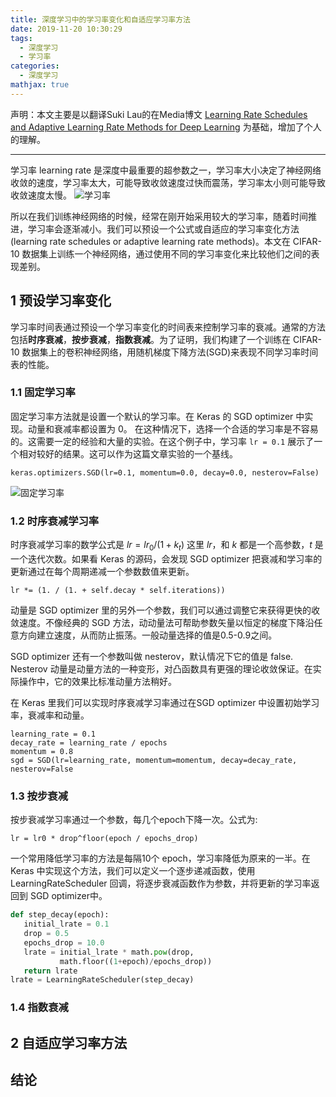 ```yaml
---
title: 深度学习中的学习率变化和自适应学习率方法
date: 2019-11-20 10:30:29
tags:
  - 深度学习
  - 学习率
categories:
  - 深度学习
mathjax: true
---
```



声明：本文主要是以翻译Suki Lau的在Media博文 [Learning Rate Schedules and Adaptive Learning Rate Methods for Deep Learning](https://towardsdatascience.com/learning-rate-schedules-and-adaptive-learning-rate-methods-for-deep-learning-2c8f433990d1) 为基础，增加了个人的理解。

---

学习率 learning rate 是深度中最重要的超参数之一，学习率大小决定了神经网络收敛的速度，学习率太大，可能导致收敛速度过快而震荡，学习率太小则可能导致收敛速度太慢。
![学习率](https://i.loli.net/2019/11/20/jpqVeSfFwrgkBO5.png)

所以在我们训练神经网络的时候，经常在刚开始采用较大的学习率，随着时间推进，学习率会逐渐减小。我们可以预设一个公式或自适应的学习率变化方法(learning rate schedules or adaptive learning rate methods)。本文在 CIFAR-10 数据集上训练一个神经网络，通过使用不同的学习率变化来比较他们之间的表现差别。

## 1 预设学习率变化
学习率时间表通过预设一个学习率变化的时间表来控制学习率的衰减。通常的方法包括**时序衰减**，**按步衰减**，**指数衰减**。为了证明，我们构建了一个训练在 CIFAR-10 数据集上的卷积神经网络，用随机梯度下降方法(SGD)来表现不同学习率时间表的性能。

### 1.1 固定学习率

固定学习率方法就是设置一个默认的学习率。在 Keras 的 SGD optimizer 中实现。动量和衰减率都设置为 0。 在这种情况下，选择一个合适的学习率是不容易的。这需要一定的经验和大量的实验。在这个例子中，学习率 `lr = 0.1` 展示了一个相对较好的结果。这可以作为这篇文章实验的一个基线。

```
keras.optimizers.SGD(lr=0.1, momentum=0.0, decay=0.0, nesterov=False)
```

![固定学习率](https://i.loli.net/2019/11/21/k2CWzNHb3vnlQoV.png)

### 1.2 时序衰减学习率
时序衰减学习率的数学公式是 $lr=lr_0/(1 + k_t)$ 这里 $lr$，和 $k$ 都是一个高参数，$t$ 是一个迭代次数。如果看 Keras 的源码，会发现 SGD optimizer 把衰减和学习率的更新通过在每个周期递减一个参数数值来更新。

```
lr *= (1. / (1. + self.decay * self.iterations))
```

动量是 SGD optimizer 里的另外一个参数，我们可以通过调整它来获得更快的收敛速度。不像经典的 SGD 方法，动动量法可帮助参数矢量以恒定的梯度下降沿任意方向建立速度，从而防止振荡。一般动量选择的值是0.5-0.9之间。

SGD optimizer 还有一个参数叫做 nesterov，默认情况下它的值是 false. Nesterov 动量是动量方法的一种变形，对凸函数具有更强的理论收敛保证。在实际操作中，它的效果比标准动量方法稍好。

在 Keras 里我们可以实现时序衰减学习率通过在SGD optimizer 中设置初始学习率，衰减率和动量。

```
learning_rate = 0.1
decay_rate = learning_rate / epochs
momentum = 0.8
sgd = SGD(lr=learning_rate, momentum=momentum, decay=decay_rate, nesterov=False
```



### 1.3 按步衰减
按步衰减学习率通过一个参数，每几个epoch下降一次。公式为:

```
lr = lr0 * drop^floor(epoch / epochs_drop)
```
一个常用降低学习率的方法是每隔10个 epoch，学习率降低为原来的一半。在 Keras 中实现这个方法，我们可以定义一个逐步递减函数，使用 LearningRateScheduler 回调，将逐步衰减函数作为参数，并将更新的学习率返回到 SGD optimizer中。

```python
def step_decay(epoch):
   initial_lrate = 0.1
   drop = 0.5
   epochs_drop = 10.0
   lrate = initial_lrate * math.pow(drop,  
           math.floor((1+epoch)/epochs_drop))
   return lrate
lrate = LearningRateScheduler(step_decay)
```


### 1.4 指数衰减


## 2 自适应学习率方法



## 结论
